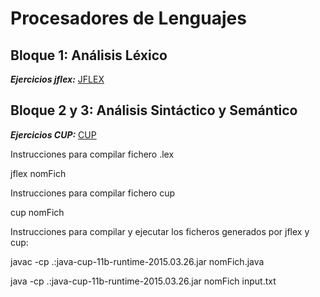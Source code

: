# Procesadores de Lenguajes

## Bloque 1: Análisis Léxico

***Ejercicios jflex:*** [JFLEX](https://github.com/Hidden-Process/ProLeng/tree/main/jflex)

## Bloque 2 y 3: Análisis Sintáctico y Semántico

***Ejercicios CUP:*** [CUP](https://github.com/Hidden-Process/ProLeng/tree/main/cup)

Instrucciones para compilar fichero .lex

jflex nomFich

Instrucciones para compilar fichero cup

cup nomFich

Instrucciones para compilar y ejecutar los ficheros generados por jflex y cup:

javac -cp .:java-cup-11b-runtime-2015.03.26.jar nomFich.java

java -cp .:java-cup-11b-runtime-2015.03.26.jar nomFich input.txt



